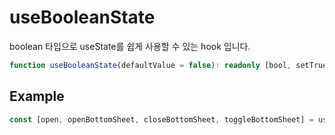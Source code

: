 # useBooleanState

boolean 타입으로 useState를 쉽게 사용할 수 있는 hook 입니다.

```ts
function useBooleanState(defaultValue = false): readonly [bool, setTrue, setFalse, toggle];
```

## Example

```ts
const [open, openBottomSheet, closeBottomSheet, toggleBottomSheet] = useBooleanState(false);
```
